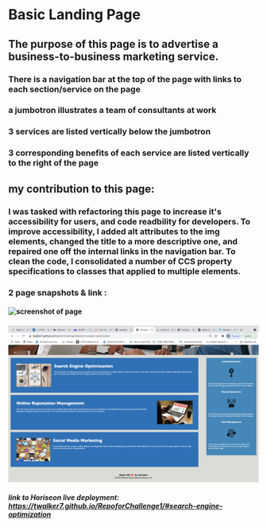 # Basic Landing Page 

 ## The purpose of this page is to advertise a business-to-business marketing service. ##

### There is a navigation bar at the top of the page with links to each section/service on the page 


### a jumbotron illustrates a team of consultants at work

### 3 services are listed vertically below the jumbotron

### 3 corresponding benefits of each service are listed vertically to the right of the page 

## my contribution to this page: 

### I was tasked with refactoring this page to increase it's accessibility for users, and code readbility for developers. To improve accessibility, I added alt attributes to the img elements, changed the title to a more descriptive one, and repaired one off the internal links in the navigation bar. To clean the code, I consolidated a number of CCS property specifications to classes that applied to multiple elements.

### 2 page snapshots & link : 
#### ![screenshot of page](./Horiseon-screenshots/top-shot-horiseon.png "Horiseon homepage top display" )

#### ![screenshot of page](./Horiseon-screenshots/bottom-shot-horiseon.png "Horiseon homepage bottom display") 

##### link to Horiseon live deployment: https://twalker7.github.io/RepoforChallenge1/#search-engine-optimization

